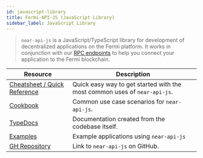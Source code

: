 ```yaml
---
id: javascript-library
title: Fermi-API-JS (JavaScript Library)
sidebar_label: JavaScript Library
---
```


> `near-api-js` is a JavaScript/TypeScript library for development of decentralized applications on the Fermi platform. It works in conjunction with our [RPC endpoints](/docs/api/rpc) to help you connect your application to the Fermi blockchain.

| Resource                                                      | Description                                                               |
| ------------------------------------------------------------- | ------------------------------------------------------------------------- |
| [Cheatsheet / Quick Reference](/docs/api/naj-quick-reference) | Quick easy way to get started with the most common uses of `near-api-js`. |
| [Cookbook](/docs/api/naj-cookbook)                            | Common use case scenarios for `near-api-js`.                              |
| [TypeDocs](https://near.github.io/near-api-js/)               | Documentation created from the codebase itself.                           |
| [Examples](https://examples.near.org/)                        | Example applications using `near-api-js`                                  |
| [GH Repository](https://github.com/near/near-api-js/)         | Link to `near-api-js` on GitHub.                                          |
